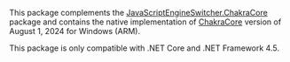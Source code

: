 This package complements the [JavaScriptEngineSwitcher.ChakraCore](https://www.nuget.org/packages/JavaScriptEngineSwitcher.ChakraCore) package and contains the native implementation of [ChakraCore](https://github.com/chakra-core/ChakraCore) version of August 1, 2024 for Windows (ARM).

This package is only compatible with .NET Core and .NET Framework 4.5.